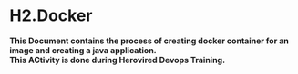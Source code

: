 # H2.Docker
**This Document contains the process of creating docker container for an image and creating a java application.**
<br>
**This ACtivity is done during Herovired Devops Training.**
<br>
